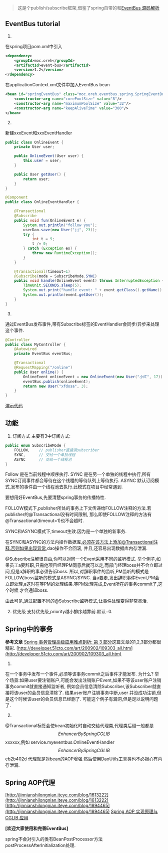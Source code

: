 > 这是个publish/subscribe框架,借鉴了spring自带的和[EventBus 源码解析](http://a.codekk.com/detail/Android/Trinea/EventBus%20%E6%BA%90%E7%A0%81%E8%A7%A3%E6%9E%90)


## EventBus tutorial
1.
在spring项目pom.xml中引入
```xml
<dependency>
    <groupId>moc.oreh</groupId>
    <artifactId>event-bus</artifactId>
    <version>1.2</version>
</dependency>
```
在applicationContext.xml文件中加入EventBus bean
```xml
<bean id="springEventBus" class="moc.oreh.eventbus.spring.SpringEventBus" destroy-method="destroy">
    <constructor-arg name="corePoolSize" value="8"/>
    <constructor-arg name="maximumPoolSize" value="32"/>
    <constructor-arg name="keepAliveTime" value="300"/>
</bean>
```

2.
新建xxxEvent和xxxEventHandler
```java
public class OnlineEvent {
    private User user;

    public OnlineEvent(User user) {
        this.user = user;
    }

    public User getUser() {
        return user;
    }
}

@Component
public class OnlineEventHandler {

    @Transactional
    @Subscribe
    public void fun(OnlineEvent e) {
        System.out.println("follow you");
        userDao.save(new User("jj", 23));
        try {
            int t = 9;
            t /= 0;
        } catch (Exception ex) {
            throw new RuntimeException();
        }
    }

    @Transactional(timeout=1)
    @Subscribe(mode = SubscribeMode.SYNC)
    public void handle(OnlineEvent event) throws InterruptedException {
        TimeUnit.SECONDS.sleep(5);
        System.out.print("handle event: " + event.getClass().getName() + " ---> ");
        System.out.println(event.getUser());
    }
}
```

3.
通过EventBus发布事件,带有Subscribe标签的EventHandler会同步/异步来处理这个事件.
```java
@Controller
public class MyController {
    @Autowired
    private EventBus eventBus;

    @Transactional
    @RequestMapping("/online")
    public User online() {
        OnlineEvent onlineEvent = new OnlineEvent(new User("小红", 17));
        eventBus.publish(onlineEvent);
        return new User("xfdosa", 3);
    }
}
```

[演示代码](https://github.com/carl-zk/JavaJava/tree/master/SpringEventBus)


## 功能
1. 订阅方式
主要有3中订阅方式:
```java
public enum SubscribeMode {
    FOLLOW,    // publisher直接调subscriber
    SYNC,      // 交给一个单独线程
    ASYNC      // 交给一个线程池
}
```
Follow 是在当前线程中顺序执行.
SYNC 是在另一个单独的线程中执行,所有SYNC订阅事件都会等待在这个线程的等待队列上等待执行.
ASYNC 默认订阅模式,发布的事件由一个线程池去执行.此模式在项目中经常遇到.

要想用好EventBus,先要清楚spring事务的传播特性.

FOLLOW模式下,publisher所处的事务上下文传递给FOLLOW注释的方法.若publisher的@Transactional没有时间限制,
那么即使FOLLOW注释的方法有@Transactional(timeout=1)也不会超时.

SYNC和ASYNC模式下,timeout生效.因为是一个单独的新事务.

在SYNC和ASYNC的方法内操作数据库,必须在该方法上添加@Transactional注释.否则如果出现异常,dao操作不会回滚,
并且,还容易出现数据库内存泄漏.

@Subscribe注解很自由,你可以对同一个Event采用不同的监听模式.
举个例子,如果员工a要辞职,只需他项目经理PM同意后就可以走,而部门经理boss并不会立即过问,但是a辞职的事必须告诉boss.
所以,对辞职事件的监听,PM监听的模式是FOLLOW,boss监听的模式是ASYNC/SYNC.
当a要走,发出辞职事件Event,PM会立即处理,a这时在等PM的处理结果.等PM处理完成,Event所在的事务commit了,这个时候
才会通知boss.

由此可见,通过配置不同的@Subscribe监听模式,让事件处理变得非常灵活.


2. 优先级
支持优先级,priority越小排序越靠前.默认=0.


## Spring中的事务
**参考文章**
[Spring 事务管理高级应用难点剖析: 第 3 部分](https://www.ibm.com/developerworks/cn/java/j-lo-spring-ts3/)这篇文章的1,2,3部分都很精彩.
[http://developer.51cto.com/art/200902/109303_all.htm](http://developer.51cto.com/art/200902/109303_all.htm)

1.
在一个事务中发布一个事件,必须等该事务commit之后事件才能发布.
为什么?
举个场景:如果user要注销账户,可能会发出注销账户Event,如果不等该user账户注销事务commit就直接通知监听者,
例如会员信息清除Subscriber,该Subscriber就直接将该user的会员信息清除了. 结果user账户注销事务中断,user
并没成功注销,但是这个时候该user的会员信息已经删了.
可能这个例子有漏洞,但是足以说明问题了.

2.
@Transactional标签会使bean初始化时自动交给代理类,代理类后缀一般都是$$EnhancerBySpringCGLIB$$xxxxxx,例如
service.myeventbus.OnlineEventHandler$$EnhancerBySpringCGLIB$$eb2b402d
代理就是对bean的AOP增强.然后使用DaoUtils工具类也不必担心有内存泄漏.


## Spring AOP代理
[http://jinnianshilongnian.iteye.com/blog/1613222](http://jinnianshilongnian.iteye.com/blog/1613222)
[http://jinnianshilongnian.iteye.com/blog/1894465](http://jinnianshilongnian.iteye.com/blog/1894465)
[Spring AOP 实现原理与 CGLIB 应用](https://www.ibm.com/developerworks/cn/java/j-lo-springaopcglib/)


**[欢迎大家使用和完善EventBus]**

spring不会对引入的类有BeanPostProcessor方法postProcessAfterInitialization处理.